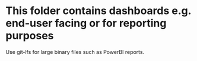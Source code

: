 # This folder contains dashboards e.g. end-user facing or for reporting purposes #

Use git-lfs for large binary files such as PowerBI reports.